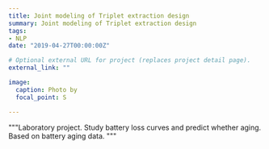 ```yaml
---
title: Joint modeling of Triplet extraction design
summary: Joint modeling of Triplet extraction design
tags:
- NLP
date: "2019-04-27T00:00:00Z"

# Optional external URL for project (replaces project detail page).
external_link: ""

image:
  caption: Photo by 
  focal_point: S

---
```



"""Laboratory project. Study battery loss curves and predict whether aging. Based on battery aging data. """
